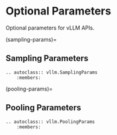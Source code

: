 # Optional Parameters

Optional parameters for vLLM APIs.

(sampling-params)=

## Sampling Parameters

```{eval-rst}
.. autoclass:: vllm.SamplingParams
    :members:
```

(pooling-params)=

## Pooling Parameters

```{eval-rst}
.. autoclass:: vllm.PoolingParams
    :members:
```
